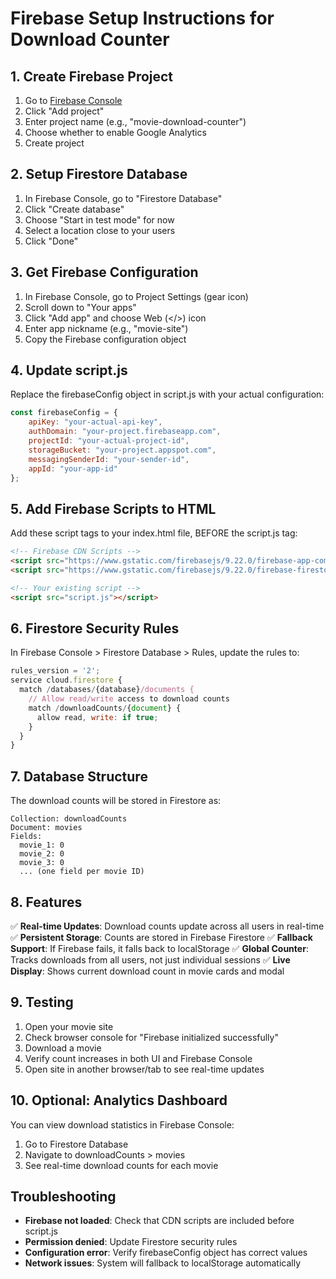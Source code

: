 # Firebase Setup Instructions for Download Counter

## 1. Create Firebase Project

1. Go to [Firebase Console](https://console.firebase.google.com/)
2. Click "Add project"
3. Enter project name (e.g., "movie-download-counter")
4. Choose whether to enable Google Analytics
5. Create project

## 2. Setup Firestore Database

1. In Firebase Console, go to "Firestore Database"
2. Click "Create database"
3. Choose "Start in test mode" for now
4. Select a location close to your users
5. Click "Done"

## 3. Get Firebase Configuration

1. In Firebase Console, go to Project Settings (gear icon)
2. Scroll down to "Your apps"
3. Click "Add app" and choose Web (</>) icon
4. Enter app nickname (e.g., "movie-site")
5. Copy the Firebase configuration object

## 4. Update script.js

Replace the firebaseConfig object in script.js with your actual configuration:

```javascript
const firebaseConfig = {
    apiKey: "your-actual-api-key",
    authDomain: "your-project.firebaseapp.com",
    projectId: "your-actual-project-id",
    storageBucket: "your-project.appspot.com",
    messagingSenderId: "your-sender-id",
    appId: "your-app-id"
};
```

## 5. Add Firebase Scripts to HTML

Add these script tags to your index.html file, BEFORE the script.js tag:

```html
<!-- Firebase CDN Scripts -->
<script src="https://www.gstatic.com/firebasejs/9.22.0/firebase-app-compat.js"></script>
<script src="https://www.gstatic.com/firebasejs/9.22.0/firebase-firestore-compat.js"></script>

<!-- Your existing script -->
<script src="script.js"></script>
```

## 6. Firestore Security Rules

In Firebase Console > Firestore Database > Rules, update the rules to:

```javascript
rules_version = '2';
service cloud.firestore {
  match /databases/{database}/documents {
    // Allow read/write access to download counts
    match /downloadCounts/{document} {
      allow read, write: if true;
    }
  }
}
```

## 7. Database Structure

The download counts will be stored in Firestore as:
```
Collection: downloadCounts
Document: movies
Fields:
  movie_1: 0
  movie_2: 0
  movie_3: 0
  ... (one field per movie ID)
```

## 8. Features

✅ **Real-time Updates**: Download counts update across all users in real-time
✅ **Persistent Storage**: Counts are stored in Firebase Firestore
✅ **Fallback Support**: If Firebase fails, it falls back to localStorage
✅ **Global Counter**: Tracks downloads from all users, not just individual sessions
✅ **Live Display**: Shows current download count in movie cards and modal

## 9. Testing

1. Open your movie site
2. Check browser console for "Firebase initialized successfully"
3. Download a movie
4. Verify count increases in both UI and Firebase Console
5. Open site in another browser/tab to see real-time updates

## 10. Optional: Analytics Dashboard

You can view download statistics in Firebase Console:
1. Go to Firestore Database
2. Navigate to downloadCounts > movies
3. See real-time download counts for each movie

## Troubleshooting

- **Firebase not loaded**: Check that CDN scripts are included before script.js
- **Permission denied**: Update Firestore security rules
- **Configuration error**: Verify firebaseConfig object has correct values
- **Network issues**: System will fallback to localStorage automatically
